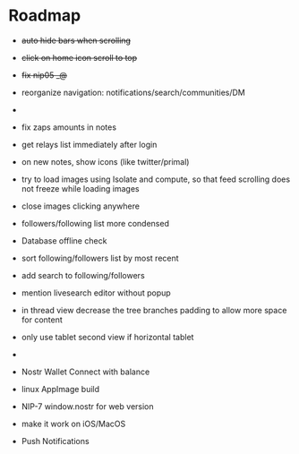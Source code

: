 # Roadmap

- ~~auto hide bars when scrolling~~
- ~~click on home icon scroll to top~~
- ~~fix nip05 _@<domain>~~

- reorganize navigation: notifications/search/communities/DM
- 
- fix zaps amounts in notes
- get relays list immediately after login
- on new notes, show icons (like twitter/primal)
- try to load images using Isolate and compute, so that feed scrolling does not freeze while loading images
- close images clicking anywhere
- followers/following list more condensed
- Database offline check
- sort following/followers list by most recent
- add search to following/followers
- mention livesearch editor without popup
- in thread view decrease the tree branches padding to allow more space for content
- only use tablet second view if horizontal tablet
- 
- Nostr Wallet Connect with balance
- linux AppImage build
- NIP-7 window.nostr for web version
- make it work on iOS/MacOS
- Push Notifications 
